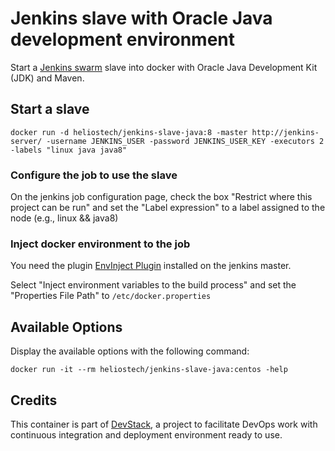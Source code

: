 Jenkins slave with Oracle Java development environment
===============================================

Start a [Jenkins swarm](https://wiki.jenkins-ci.org/display/JENKINS/Swarm+Plugin) slave into docker with Oracle Java Development Kit (JDK) and Maven.

## Start a slave

   `docker run -d heliostech/jenkins-slave-java:8 -master http://jenkins-server/ -username JENKINS_USER -password JENKINS_USER_KEY -executors 2 -labels "linux java java8"`

### Configure the job to use the slave
On the jenkins job configuration page, check the box "Restrict where this project can be run" and set the "Label expression" to a label assigned to the node (e.g., linux && java8)

### Inject docker environment to the job
You need the plugin [EnvInject Plugin](https://wiki.jenkins-ci.org/display/JENKINS/EnvInject+Plugin) installed on the jenkins master.

Select "Inject environment variables to the build process" and set the "Properties File Path" to `/etc/docker.properties`

## Available Options

   Display the available options with the following command:

   `docker run -it --rm heliostech/jenkins-slave-java:centos -help`


## Credits

   This container is part of [DevStack](https://www.devstack.com/), a project to facilitate DevOps work with continuous integration and deployment environment ready to use.

